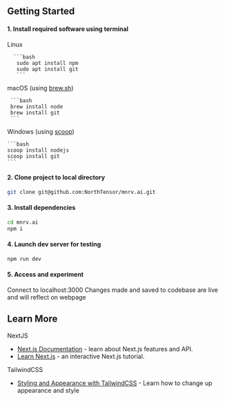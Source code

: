 ## Getting Started

#### 1. Install required software using terminal
Linux 
    
      ```bash
       sudo apt install npm
       sudo apt install git
       ```
      
macOS (using [brew.sh](https://brew.sh/))
    
     ```bash
     brew install node
     brew install git
     ```
     
Windows (using [scoop](https://scoop.sh/))
    
    ```bash
    scoop install nodejs
    scoop install git
    ```
  
#### 2. Clone project to local directory
   ```bash
   git clone git@github.com:NorthTensor/mnrv.ai.git
   ```
   
#### 3. Install dependencies
   ```bash
   cd mnrv.ai
   npm i
   ```

#### 4. Launch dev server for testing
   ```bash
   npm run dev
   ```
   
#### 5. Access and experiment
   Connect to localhost:3000
   Changes made and saved to codebase are live and will reflect on webpage

## Learn More

NextJS
- [Next.js Documentation](https://nextjs.org/docs) - learn about Next.js features and API.
- [Learn Next.js](https://nextjs.org/learn) - an interactive Next.js tutorial.

TailwindCSS
- [Styling and Appearance with TailwindCSS](https://tailwindcss.com/) - Learn how to change up appearance and style
